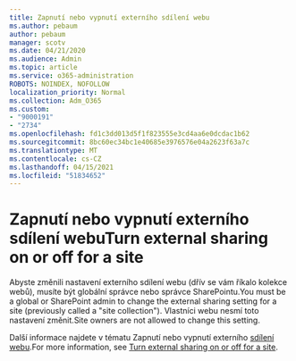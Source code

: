 ```yaml
---
title: Zapnutí nebo vypnutí externího sdílení webu
ms.author: pebaum
author: pebaum
manager: scotv
ms.date: 04/21/2020
ms.audience: Admin
ms.topic: article
ms.service: o365-administration
ROBOTS: NOINDEX, NOFOLLOW
localization_priority: Normal
ms.collection: Adm_O365
ms.custom:
- "9000191"
- "2734"
ms.openlocfilehash: fd1c3dd013d5f1f823555e3cd4aa6e0dcdac1b62
ms.sourcegitcommit: 8bc60ec34bc1e40685e3976576e04a2623f63a7c
ms.translationtype: MT
ms.contentlocale: cs-CZ
ms.lasthandoff: 04/15/2021
ms.locfileid: "51834652"
---
```

# <a name="turn-external-sharing-on-or-off-for-a-site"></a><span data-ttu-id="690b3-102">Zapnutí nebo vypnutí externího sdílení webu</span><span class="sxs-lookup"><span data-stu-id="690b3-102">Turn external sharing on or off for a site</span></span>

<span data-ttu-id="690b3-103">Abyste změnili nastavení externího sdílení webu (dřív se vám říkalo kolekce webů), musíte být globální správce nebo správce SharePointu.</span><span class="sxs-lookup"><span data-stu-id="690b3-103">You must be a global or SharePoint admin to change the external sharing setting for a site (previously called a "site collection").</span></span> <span data-ttu-id="690b3-104">Vlastníci webu nesmí toto nastavení změnit.</span><span class="sxs-lookup"><span data-stu-id="690b3-104">Site owners are not allowed to change this setting.</span></span> 

<span data-ttu-id="690b3-105">Další informace najdete v tématu Zapnutí nebo vypnutí externího [sdílení webu](https://docs.microsoft.com/sharepoint/change-external-sharing-site).</span><span class="sxs-lookup"><span data-stu-id="690b3-105">For more information, see [Turn external sharing on or off for a site](https://docs.microsoft.com/sharepoint/change-external-sharing-site).</span></span>
